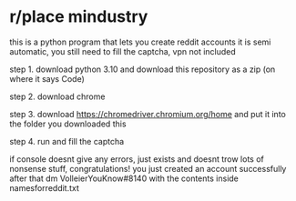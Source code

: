 # r/place mindustry

this is a python program that lets you create reddit accounts
it is semi automatic, you still need to fill the captcha, vpn not included

step 1. download python 3.10 and download this repository as a zip (on where it says Code)

step 2. download chrome

step 3. download https://chromedriver.chromium.org/home and put it into the folder you downloaded this

step 4. run and fill the captcha

if console doesnt give any errors, just exists and doesnt trow lots of nonsense stuff, congratulations! you just created an account successfully
after that dm VolleierYouKnow#8140 with the contents inside namesforreddit.txt
